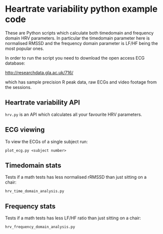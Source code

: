 # Heartrate variability python example code

These are Python scripts which calculate both
timedomain and frequency domain HRV parameters.
In particular the timedomain parameter here is
normalised RMSSD and the frequency domain parameter
is LF/HF being the most popular ones.

In order to run the script you need to download the open
access ECG database:

http://researchdata.gla.ac.uk/716/

which has sample precision R peak data, raw ECGs and
video footage from the sessions.

## Heartrate variability API

`hrv.py` is an API which calculates all your favourite HRV
parameters.

## ECG viewing

To view the ECGs of a single subject run:

```
plot_ecg.py <subject number>
```

## Timedomain stats

Tests if a math tests has less normalised rRMSSD than just sitting
on a chair:

```
hrv_time_domain_analysis.py
```

## Frequency stats

Tests if a math tests has less LF/HF ratio than just sitting
on a chair:

```
hrv_frequency_domain_analysis.py
```
